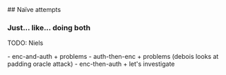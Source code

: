 ---
---
<section markdown="1">
## Naïve attempts

### Just... like... doing both

TODO: Niels
</section>
<section markdown="1">
- enc-and-auth + problems
- auth-then-enc + problems (debois looks at padding oracle attack)
- enc-then-auth + let's investigate
</section>
